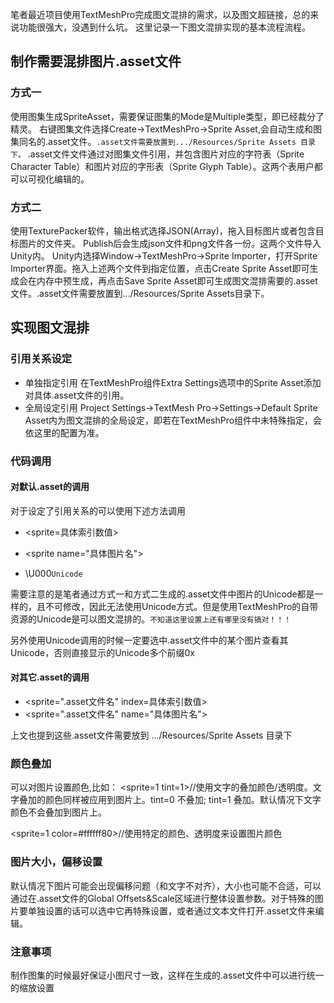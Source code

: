 笔者最近项目使用TextMeshPro完成图文混排的需求，以及图文超链接，总的来说功能很强大，没遇到什么坑。
这里记录一下图文混排实现的基本流程流程。
## 制作需要混排图片.asset文件
### 方式一
使用图集生成SpriteAsset，需要保证图集的Mode是Multiple类型，即已经裁分了精灵。
右键图集文件选择Create->TextMeshPro->Sprite Asset,会自动生成和图集同名的.asset文件。``.asset文件需要放置到.../Resources/Sprite Assets 目录下。``
.asset文件文件通过对图集文件引用，并包含图片对应的字符表（Sprite Character Table）和图片对应的字形表（Sprite Glyph Table）。这两个表用户都可以可视化编辑的。

### 方式二
使用TexturePacker软件，输出格式选择JSON(Array)，拖入目标图片或者包含目标图片的文件夹。
Publish后会生成json文件和png文件各一份。这两个文件导入Unity内。
Unity内选择Window->TextMeshPro->Sprite Importer，打开Sprite Importer界面。拖入上述两个文件到指定位置，点击Create Sprite Asset即可生成会在内存中预生成，再点击Save Sprite Asset即可生成图文混排需要的.asset文件。.asset文件需要放置到.../Resources/Sprite Assets目录下。


## 实现图文混排
### 引用关系设定
- 单独指定引用
在TextMeshPro组件Extra Settings选项中的Sprite Asset添加对具体.asset文件的引用。
- 全局设定引用
Project Settings->TextMesh Pro->Settings->Default Sprite Asset内为图文混排的全局设定，即若在TextMeshPro组件中未特殊指定，会依这里的配置为准。
### 代码调用
#### 对默认.asset的调用
对于设定了引用关系的可以使用下述方法调用
- <sprite=具体索引数值>

- <sprite name=\"具体图片名\">

- \U000``Unicode``

需要注意的是笔者通过方式一和方式二生成的.asset文件中图片的Unicode都是一样的，且不可修改，因此无法使用Unicode方式。但是使用TextMeshPro的自带资源的Unicode是可以图文混排的。``不知道这里设置上还有哪里没有搞对！！！``

另外使用Unicode调用的时候一定要选中.asset文件中的某个图片查看其Unicode，否则直接显示的Unicode多个前缀0x

#### 对其它.asset的调用
- <sprite=".asset文件名" index=具体索引数值>
- <sprite=".asset文件名" name=\"具体图片名\">


上文也提到这些.asset文件需要放到 .../Resources/Sprite Assets 目录下

### 颜色叠加
可以对图片设置颜色,比如：
<sprite=1 tint=1>//使用文字的叠加颜色/透明度。文字叠加的颜色同样被应用到图片上。tint=0 不叠加; tint=1 叠加。默认情况下文字颜色不会叠加到图片上。

<sprite=1 color=#ffffff80>//使用特定的颜色、透明度来设置图片颜色

### 图片大小，偏移设置
默认情况下图片可能会出现偏移问题（和文字不对齐），大小也可能不合适，可以通过在.asset文件的Global Offsets&Scale区域进行整体设置参数。对于特殊的图片要单独设置的话可以选中它再特殊设置，或者通过文本文件打开.asset文件来编辑。


### 注意事项
制作图集的时候最好保证小图尺寸一致，这样在生成的.asset文件中可以进行统一的缩放设置